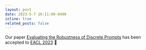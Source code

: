 ```yaml
---
layout: post
date: 2023-5-7 16:11:00-0400
inline: true
related_posts: false
---
```


Our paper  [Evaluating the Robustness of Discrete Prompts](https://arxiv.org/abs/2302.05619) has been accepted to  [EACL 2023](https://2023.eacl.org) 🎉
